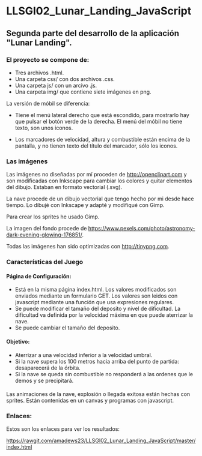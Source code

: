 # LLSGI02_Lunar_Landing_JavaScript
## Segunda parte del desarrollo de la aplicación "Lunar Landing". 

### El proyecto se compone de:
* Tres archivos .html. 
* Una carpeta css/ con dos archivos .css.
* Una carpeta js/ con un arcivo .js. 
* Una carpeta img/ que contiene siete imágenes en png.

La versión de móbil se diferencia:
  * Tiene el menú lateral derecho que está escondido, para mostrarlo hay que pulsar el botón verde de la derecha. El menú del móbil no tiene texto, son unos iconos.
    
  * Los marcadores de velocidad, altura y combustible están encima de la pantalla, y no tienen texto del título del marcador, sólo los iconos.

### Las imágenes
Las imágenes no diseñadas por mí proceden de http://openclipart.com y son modificadas con Inkscape para cambiar los colores y quitar elementos del dibujo. Estaban en formato vectorial (.svg).

La nave procede de un dibujo vectorial que tengo hecho por mi desde hace tiempo. Lo dibujé con Inkscape y adapté y modifiqué con Gimp. 

Para crear los sprites he usado Gimp. 

La imagen del fondo procede de https://www.pexels.com/photo/astronomy-dark-evening-glowing-176851/. 

Todas las imágenes han sido optimizadas con http://tinypng.com.  

### Características del Juego
  
#### Página de Configuración:
* Está  en la misma página index.html. Los valores modificados son enviados mediante un formulario GET. Los valores son leidos con javascript mediante una función que usa expresiones regulares.
* Se puede modificar  el tamaño del deposito y nivel de dificultad. La dificultad va definida por la velocidad máxima en que puede aterrizar la nave.
* Se puede cambiar el tamaño del deposito.
#### Objetivo:
* Aterrizar a una velocidad inferior a la velocidad umbral.
* Si la nave supera los 100 metros hacia arriba del punto de partida: desaparecerá de la órbita.
* Si la nave se queda sin combustible no responderá a las ordenes que le demos y se precipitará.
#### 
Las animaciones de la nave, explosión o llegada exitosa están hechas con sprites. Están contenidas en un canvas y programas con javascript.

### Enlaces:
Estos son los enlaces para ver los resultados:
  
  https://rawgit.com/amadews23/LLSGI02_Lunar_Landing_JavaScript/master/index.html



